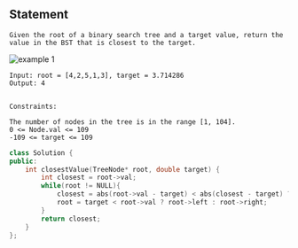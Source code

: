 ## Statement

```
Given the root of a binary search tree and a target value, return the value in the BST that is closest to the target.
```

![example 1](https://assets.leetcode.com/uploads/2021/03/12/closest1-1-tree.jpg)

```
Input: root = [4,2,5,1,3], target = 3.714286
Output: 4


Constraints:

The number of nodes in the tree is in the range [1, 104].
0 <= Node.val <= 109
-109 <= target <= 109

```


```cpp
class Solution {
public:
    int closestValue(TreeNode* root, double target) {
        int closest = root->val;
        while(root != NULL){
            closest = abs(root->val - target) < abs(closest - target) ? root->val : closest;
            root = target < root->val ? root->left : root->right;
        }
        return closest;
    }
};
```
